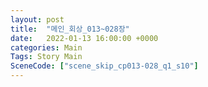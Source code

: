 ```yaml
---
layout: post
title:  "메인_회상_013~028장"
date:   2022-01-13 16:00:00 +0000
categories: Main
Tags: Story Main
SceneCode: ["scene_skip_cp013-028_q1_s10"]
---
```

